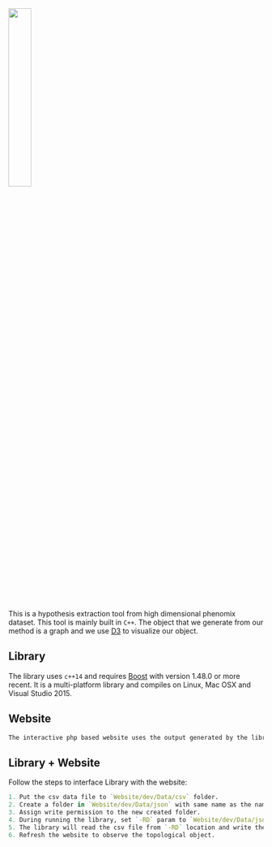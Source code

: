 <img src="https://github.com/xperthut/HYPPO-X/blob/master/logo.png" width="30%" style="margin:0" />

This is a hypothesis extraction tool from high dimensional phenomix dataset. This tool is mainly built in `C++`. The object that we generate from our method is a graph and we use [D3](https://d3js.org/) to visualize our object.

## Library
The library uses `c++14` and requires [Boost](http://www.boost.org/) with version 1.48.0 or more recent. It is a multi-platform library and compiles on Linux, Mac OSX and Visual Studio 2015.

## Website
```R
The interactive php based website uses the output generated by the library. Library generates graph in JSON format and the website reads this JSON file to visually represent the object. Use any php server (Apache) to host the website. 
```

## Library + Website
Follow the steps to interface Library with the website:
```R
1. Put the csv data file to `Website/dev/Data/csv` folder.
2. Create a folder in `Website/dev/Data/json` with same name as the name of the csv data file.
3. Assign write permission to the new created folder.
4. During running the library, set `-RD` param to `Website/dev/Data/json` and set `-WD` param to `Website/dev/Data/json`
5. The library will read the csv file from `-RD` location and write the json file to `-WD` location.
6. Refresh the website to observe the topological object.
```